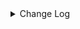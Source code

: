 <details><summary> Change Log </summary>

| Change | Commit | Version |
| --- | --- | --- |
|Revert &quot; [improve] update localfile connector config&quot; (#9018)|https://github.com/apache/seatunnel/commit/cdc79e13a|2.3.10|
| [improve] update localfile connector config (#8765)|https://github.com/apache/seatunnel/commit/def369a85|2.3.10|
|[Improve][Connector-V2] Ensure that the FTP connector behaves reliably during directory operation (#8959)|https://github.com/apache/seatunnel/commit/b5f0b43fc|2.3.10|
|[Feature][Connector-V2] Add `filename_extension` parameter for read/write file (#8769)|https://github.com/apache/seatunnel/commit/78b23c0ef|2.3.10|
|[Improve] restruct connector common options (#8634)|https://github.com/apache/seatunnel/commit/f3499a6ee|2.3.10|
|[Feature][Connector-V2] Support create emtpy file when no data (#8543)|https://github.com/apache/seatunnel/commit/275db7891|2.3.10|
|[Feature][Connector-V2] Support single file mode in file sink (#8518)|https://github.com/apache/seatunnel/commit/e893deed5|2.3.10|
|[Improve][Connector-V2] Add some debug log when create dir in (S)FTP (#8286)|https://github.com/apache/seatunnel/commit/8687bb8e9|2.3.9|
|[Feature][File] Support config null format for text file read (#8109)|https://github.com/apache/seatunnel/commit/2dbf02df4|2.3.9|
|[Fix][Connector-V2][FTP] Fix FTP connector connection_mode is not effective (#7865)|https://github.com/apache/seatunnel/commit/26c528a5e|2.3.9|
|[Feature][Restapi] Allow metrics information to be associated to logical plan nodes (#7786)|https://github.com/apache/seatunnel/commit/6b7c53d03|2.3.9|
|[Feature][Connector-V2]Ftp file source support multiple table (#7795)|https://github.com/apache/seatunnel/commit/22fe27a3d|2.3.9|
|[Improve][Connector-V2] Support read archive compress file (#7633)|https://github.com/apache/seatunnel/commit/3f98cd8a1|2.3.8|
|[Feature][Connector-V2] Ftp file sink suport multiple table and save mode (#7665)|https://github.com/apache/seatunnel/commit/4f812e12a|2.3.8|
|[Improve][Files] Support write fixed/timestamp as int96 of parquet (#6971)|https://github.com/apache/seatunnel/commit/1a48a9c49|2.3.6|
|[Feature][Connector-V2] Supports the transfer of any file (#6826)|https://github.com/apache/seatunnel/commit/c1401787b|2.3.6|
|Add support for XML file type to various file connectors such as SFTP, FTP, LocalFile, HdfsFile, and more. (#6327)|https://github.com/apache/seatunnel/commit/ec533ecd9|2.3.5|
|[Feature][Connectors-v2-file-ftp] FTP source/sink add ftp connection mode (#6077)  (#6099)|https://github.com/apache/seatunnel/commit/f6bcc4d59|2.3.4|
|[Refactor][File Connector] Put Multiple Table File API to File Base Module (#6033)|https://github.com/apache/seatunnel/commit/c324d663b|2.3.4|
|Support using multiple hadoop account (#5903)|https://github.com/apache/seatunnel/commit/d69d88d1a|2.3.4|
|[Improve][Common] Introduce new error define rule (#5793)|https://github.com/apache/seatunnel/commit/9d1b2582b|2.3.4|
|[Improve][connector-file] unifiy option between file source/sink and update document (#5680)|https://github.com/apache/seatunnel/commit/8d87cf8fc|2.3.4|
|[Feature] Support `LZO` compress on File Read (#5083)|https://github.com/apache/seatunnel/commit/a4a190109|2.3.4|
|[Feature][Connector-V2][File] Support read empty directory (#5591)|https://github.com/apache/seatunnel/commit/1f58f224a|2.3.4|
|Support config column/primaryKey/constraintKey in schema (#5564)|https://github.com/apache/seatunnel/commit/eac76b4e5|2.3.4|
|[Feature] [File Connector]optionrule FILE_FORMAT_TYPE is text/csv ,add parameter BaseSinkConfig.ENABLE_HEADER_WRITE: #5566 (#5567)|https://github.com/apache/seatunnel/commit/0e02db768|2.3.4|
|[Feature][Connector V2][File] Add config of &#x27;file_filter_pattern&#x27;, which used for filtering files. (#5153)|https://github.com/apache/seatunnel/commit/a3c13e59e|2.3.3|
| [Feature][ConnectorV2]add file excel sink and source (#4164)|https://github.com/apache/seatunnel/commit/e3b97ae5d|2.3.2|
|Change file type to file_format_type in file source/sink (#4249)|https://github.com/apache/seatunnel/commit/973a2fae3|2.3.1|
|Merge branch &#x27;dev&#x27; into merge/cdc|https://github.com/apache/seatunnel/commit/4324ee191|2.3.1|
|[Improve][Project] Code format with spotless plugin.|https://github.com/apache/seatunnel/commit/423b58303|2.3.1|
|[improve][api] Refactoring schema parse (#4157)|https://github.com/apache/seatunnel/commit/b2f573a13|2.3.1|
|[Improve][build] Give the maven module a human readable name (#4114)|https://github.com/apache/seatunnel/commit/d7cd60105|2.3.1|
|[Improve][Project] Code format with spotless plugin. (#4101)|https://github.com/apache/seatunnel/commit/a2ab16656|2.3.1|
|[Feature][Connector-V2][File] Support compress (#3899)|https://github.com/apache/seatunnel/commit/55602f6b1|2.3.1|
|[Feature][Connector] add get source method to all source connector (#3846)|https://github.com/apache/seatunnel/commit/417178fb8|2.3.1|
|[Improve][Connector-V2][File] Improve file connector option rule and document (#3812)|https://github.com/apache/seatunnel/commit/bd7607766|2.3.1|
|[Feature][Shade] Add seatunnel hadoop3 uber (#3755)|https://github.com/apache/seatunnel/commit/5a024bdf8|2.3.0|
|[Hotfix][OptionRule] Fix option rule about all connectors (#3592)|https://github.com/apache/seatunnel/commit/226dc6a11|2.3.0|
|[Improve][Connector-V2][File] Unified excetion for file source &amp; sink connectors (#3525)|https://github.com/apache/seatunnel/commit/031e8e263|2.3.0|
|[Feature][Connector-V2][File] Add option and factory for file connectors (#3375)|https://github.com/apache/seatunnel/commit/db286e863|2.3.0|
|[Improve][Connector-V2][File] Improve code structure (#3238)|https://github.com/apache/seatunnel/commit/dd5c35388|2.3.0|
|[Connector-V2] [ElasticSearch] Add ElasticSearch Source/Sink Factory (#3325)|https://github.com/apache/seatunnel/commit/38254e3f2|2.3.0|
|[Core] [Improve] Fix some sonar check error (#3240)|https://github.com/apache/seatunnel/commit/8664bb53a|2.3.0|
|[Improve][Connector-V2][File] Support parse field from file path (#2985)|https://github.com/apache/seatunnel/commit/0bc12085c|2.3.0-beta|
|[Improve][connector][file] Support user-defined schema for reading text file (#2976)|https://github.com/apache/seatunnel/commit/1c05ee0d7|2.3.0-beta|
|[Improve][Connector] Improve write parquet (#2943)|https://github.com/apache/seatunnel/commit/8fd966394|2.3.0-beta|
|[Fix][Connector-V2] Fix HiveSource Connector read orc table error (#2845)|https://github.com/apache/seatunnel/commit/61720306e|2.2.0-beta|
|[Improve][Connector-V2] Improve read parquet (#2841)|https://github.com/apache/seatunnel/commit/e19bc82f9|2.2.0-beta|
|[Imporve][Connector-V2] Refactor ftp sink &amp; Add ftp file source (#2774)|https://github.com/apache/seatunnel/commit/4aacbcdd1|2.2.0-beta|
|[Feature][File connector] Support ftp file sink (#2483)|https://github.com/apache/seatunnel/commit/a87e5de80|2.2.0-beta|

</details>

